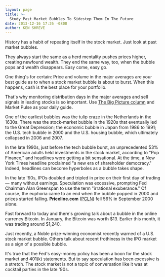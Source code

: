 ```yaml
---
layout: page
title: >-
  Study Past Market Bubbles To Sidestep Them In The Future
date: 2013-12-16 17:26 -0800
author: KEN SHREVE
---
```





History has a habit of repeating itself in the stock market. Just look at past market bubbles.


They always start the same as a herd mentality pushes prices higher, creating newfound wealth. They end the same way, too, when the bubble pops and wealth disappears. Easy come, easy go.


One thing's for certain: Price and volume in the major averages are your best guide as to when a stock market bubble is about to burst. When this happens, cash is the best place for your portfolio.


That's why monitoring distribution days in the major averages and sell signals in leading stocks is so important. Use [The Big Picture column](http://news.investors.com/investing/big-picture.htm) and Market Pulse as your daily guide.


One of the earliest bubbles was the tulip craze in the Netherlands in the 1630s. There was the stock-market bubble in the 1920s that eventually led to the Great Depression; the economic bubble in Japan from 1986 to 1991; the U.S. tech bubble in 2000 and the U.S. housing bubble, which ultimately collapsed in 2006 and 2007.


In the late 1990s, just before the tech bubble burst, an unprecedented 53% of American adults held investments in the stock market, according to "Pop Finance," and headlines were getting a bit sensational. At the time, a New York Times headline proclaimed "a new era of shareholder democracy." Indeed, headlines can become hyperboles as a bubble takes shape.


In the late '90s, IPOs doubled and tripled in price on their first day of trading — many without earnings. Speculation was excessive, prompting Fed Chairman Alan Greenspan to use the term "irrational exuberance." Of course, the euphoria came to an end when the bubble popped in 2000 and prices started falling. **Priceline.com** ([PCLN](https://research.investors.com/quote.aspx?symbol=PCLN)) fell 56% in September 2000 alone.


Fast forward to today and there's growing talk about a bubble in the online currency Bitcoin. In January, the Bitcoin was worth \$13. Earlier this month, it was trading around \$1,240.


Just recently, a Noble prize-winning economist recently warned of a U.S. stock market bubble. Others talk about recent frothiness in the IPO market as a sign of a possible bubble.


It's true that the Fed's easy-money policy has been a boon for the stock market and 401(k) statements. But to say speculation has been excessive is a stretch. The stock market is not a topic of conversation like it was at cocktail parties in the late '90s.




